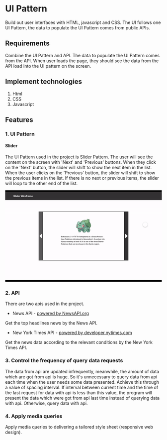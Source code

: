 # UI Pattern

Build out user interfaces with HTML, javascript and CSS. The UI follows one UI Pattern, the data to populate the UI Pattern comes from public APIs.

## Requirements

Combine the UI Pattern and API. The data to populate the UI Pattern comes from the API. When user loads the page, they should see the data from the API load into the UI pattern on the screen.

## Implement technologies

1. Html
2. CSS
3. Javascript

## Features

### 1. UI Pattern

#### Slider

The UI Pattern used in the project is Slider Pattern. The user will see the content on the screen with 'Next' and 'Previous' buttons. When they click on the 'Next' button, the slider will shift to show the next item in the list. When the user clicks on the 'Previous' button, the slider will shift to show the previous items in the list. If there is no next or previous items, the slider will loop to the other end of the list.

![slider](https://github.com/life2free/UIPattern/blob/master/img/slider.gif)

### 2. API

There are two apis used in the project.

- News API - [powered by NewsAPI.org](https://newsapi.org/)

Get the top headlines news by the News API.

- New York Times API - [powered by developer.nytimes.com](https://developer.nytimes.com/)

Get the news data according to the relevant conditions by the New York Times API.

### 3. Control the frequency of query data requests

The data from api are updated infrequently, meanwhile, the amount of data which are got from api is huge. So it's unnecessary to query data from api each time when the user needs some data presented. Achieve this through a value of spacing interval. If interval between current time and the time of the last request for data with api is less than this value, the program will present the data which were got from api last time instead of querying data with api. Otherwise, query data with api.

### 4. Apply media queries

Apply media queries to delivering a tailored style sheet (responsive web design).
